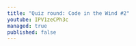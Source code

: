 ```yaml
---
title: "Quiz round: Code in the Wind #2"
youtube: IPV1zeCPh3c
managed: true
published: false
---
```

